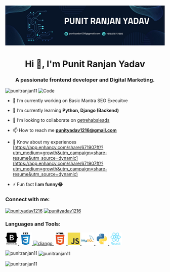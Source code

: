 ![logo](https://github.com/punitranjan11/punitranjan11/blob/main/logo.jpg)
<h1 align="center">Hi 👋, I'm Punit Ranjan Yadav</h1>
<h3 align="center">A passionate frontend developer and Digital Marketing.</h3>
<img align="right" alt="Code" width="400" src="https://camo.githubusercontent.com/19db51af5f90f1b152bc0b9078f5fe97053955be5074f03f17019c70345bdcdb/68747470733a2f2f6d69726f2e6d656469756d2e636f6d2f6d61782f313336302f302a37513379765349765f7430696f4a2d5a2e676966">

<p align="left"> <img src="https://komarev.com/ghpvc/?username=punitranjan11&label=Profile%20views&color=0e75b6&style=flat" alt="punitranjan11" /> </p>

- 🔭 I’m currently working on Basic Mantra SEO Execuitve

- 🌱 I’m currently learning **Python, Django (Backend)**

- 👯 I’m looking to collaborate on [getrehabsleads](https://www.getrehableads.com/)

- 📫 How to reach me **punityadav1216@gmail.com**

- 📄 Know about my experiences [https://app.enhancv.com/share/671907ff/?utm_medium=growth&utm_campaign=share-resume&utm_source=dynamic](https://app.enhancv.com/share/671907ff/?utm_medium=growth&utm_campaign=share-resume&utm_source=dynamic)

- ⚡ Fun fact **I am funny😂**

<h3 align="left">Connect with me:</h3>
<p align="left">
<a href="https://twitter.com/punityadav1216" target="blank"><img align="center" src="https://raw.githubusercontent.com/rahuldkjain/github-profile-readme-generator/master/src/images/icons/Social/twitter.svg" alt="punityadav1216" height="30" width="40" /></a>
<a href="https://instagram.com/punityadav1216" target="blank"><img align="center" src="https://raw.githubusercontent.com/rahuldkjain/github-profile-readme-generator/master/src/images/icons/Social/instagram.svg" alt="punityadav1216" height="30" width="40" /></a>
</p>

<h3 align="left">Languages and Tools:</h3>
<p align="left"> <a href="https://getbootstrap.com" target="_blank" rel="noreferrer"> <img src="https://raw.githubusercontent.com/devicons/devicon/master/icons/bootstrap/bootstrap-plain-wordmark.svg" alt="bootstrap" width="40" height="40"/> </a> <a href="https://www.w3schools.com/css/" target="_blank" rel="noreferrer"> <img src="https://raw.githubusercontent.com/devicons/devicon/master/icons/css3/css3-original-wordmark.svg" alt="css3" width="40" height="40"/> </a> <a href="https://www.djangoproject.com/" target="_blank" rel="noreferrer"> <img src="https://cdn.worldvectorlogo.com/logos/django.svg" alt="django" width="40" height="40"/> </a> <a href="https://www.w3.org/html/" target="_blank" rel="noreferrer"> <img src="https://raw.githubusercontent.com/devicons/devicon/master/icons/html5/html5-original-wordmark.svg" alt="html5" width="40" height="40"/> </a> <a href="https://developer.mozilla.org/en-US/docs/Web/JavaScript" target="_blank" rel="noreferrer"> <img src="https://raw.githubusercontent.com/devicons/devicon/master/icons/javascript/javascript-original.svg" alt="javascript" width="40" height="40"/> </a> <a href="https://www.mysql.com/" target="_blank" rel="noreferrer"> <img src="https://raw.githubusercontent.com/devicons/devicon/master/icons/mysql/mysql-original-wordmark.svg" alt="mysql" width="40" height="40"/> </a> <a href="https://www.python.org" target="_blank" rel="noreferrer"> <img src="https://raw.githubusercontent.com/devicons/devicon/master/icons/python/python-original.svg" alt="python" width="40" height="40"/> </a> <a href="https://reactjs.org/" target="_blank" rel="noreferrer"> <img src="https://raw.githubusercontent.com/devicons/devicon/master/icons/react/react-original-wordmark.svg" alt="react" width="40" height="40"/> </a> </p>

<p><img align="left" src="https://github-readme-stats.vercel.app/api/top-langs?username=punitranjan11&show_icons=true&locale=en&layout=compact" alt="punitranjan11" /></p>

<p>&nbsp;<img align="center" src="https://github-readme-stats.vercel.app/api?username=punitranjan11&show_icons=true&locale=en" alt="punitranjan11" /></p>

<p><img align="center" src="https://github-readme-streak-stats.herokuapp.com/?user=punitranjan11&" alt="punitranjan11" /></p>
